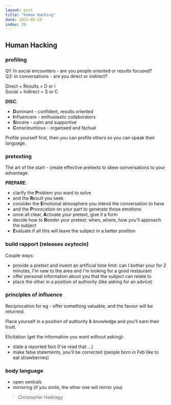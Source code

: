 ```yaml
---
layout: post
title: "Human Hacking"
date: 2021-05-20
index: 30
---
```



## Human Hacking

### profiling

Q1: In social encounters - are you people oriented or results focused?  
Q2: In conversations - are you direct or indirect?  

Direct + Results = D or I  
Social + Indirect = S or C  

**DISC**:  
- **D**ominant - confident, results oriented  
- **I**nfluencers - enthusiastic collaborators  
- **S**incere - calm and supportive  
- **C**onscieuntious - organised and factual  

Profile yourself first, then you can profile others so you can speak their language.  

### pretexting

The art of the start - create effective pretexts to skew conversations to your advantage.  

**PREPARE**:  
- clarify the **P**roblem you want to solve  
- and the **R**esult you seek  
- consider the **E**motional atmosphere you intend the conversation to have  
- and the **P**rovocation on your part to generate those emotions  
- once all clear, **A**ctivate your pretext, give it a form  
- decide how to **R**ender your pretext: when, where, how you'll approach the subject  
- **E**valuate if all this will leave the subject in a better position  

### build rapport (releases oxytocin)
Couple ways:  
- provide a pretext and invent an artificial time limit: can I bother your for 2 minutes, I'm new to the area and I'm looking for a good restaurant  
- offer personal information about you that the subject can relate to  
- place the other in a position of authority (like asking for an advice)  

### principles of influence

Reciprocation for eg - offer something valuable, and the favour will be returned.  

Place yourself in a position of authority & knowledge and you'll earn their trust.  

Elicitation (get the information you want without asking):  
- state a reported fact (I've read that ...)  
- make false statements, you'll be corrected (people born in Feb like to eat strawberries)  

### body language
- open ventrals
- mirroring (if you smile, the other one will mirror you)

> Christopher Hadnagy
